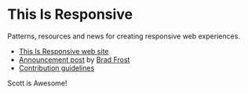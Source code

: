 This Is Responsive
==================

Patterns, resources and news for creating responsive web experiences.

* [This Is Responsive web site][1]
* [Announcement post][2] by [Brad Frost][3]
* [Contribution guidelines][4]

[1]: http://bradfrost.github.com/this-is-responsive/
[2]: http://bradfrostweb.com/blog/web/this-is-responsive/
[3]: https://twitter.com/brad_frost
[4]: https://github.com/bradfrost/this-is-responsive/blob/gh-pages/CONTRIBUTING.md
Scott is Awesome!
